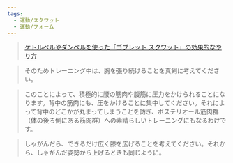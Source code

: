 ```yaml
---
tags:
  - 運動/スクワット
  - 運動/フォーム
---
```

>[ケトルベルやダンベルを使った「ゴブレット スクワット」の効果的なやり方](https://www.esquire.com/jp/menshealth/fitness/a30343998/how-to-do-goblet-squat-form-perfect-training/)

>そのためトレーニング中は、胸を張り続けることを真剣に考えてください。

>このことによって、積極的に腰の筋肉や腹筋に圧力をかけられることになります。背中の筋肉にも、圧をかけることに集中してください。それによって背中のどこかが丸まってしまうことを防ぎ、ポステリオール筋肉群（体の後ろ側にある筋肉群）への素晴らしいトレーニングにもなるわけです。

>しゃがんだら、できるだけ広く膝を広げることを考えてください。それから、しゃがんだ姿勢から上げるときも同じように。

